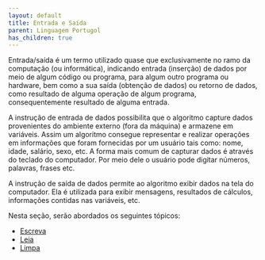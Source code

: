 ```yaml
---
layout: default
title: Entrada e Saída
parent: Linguagem Portugol
has_children: true
---
```


Entrada/saída é um termo utilizado quase que exclusivamente no ramo da computação (ou informática), indicando entrada (inserção) de dados por meio de algum código ou programa, para algum outro programa ou hardware, bem como a sua saída (obtenção de dados) ou retorno de dados, como resultado de alguma operação de algum programa, consequentemente resultado de alguma entrada. 

A instrução de entrada de dados possibilita que o algoritmo capture dados provenientes do ambiente externo (fora da máquina) e armazene em variáveis. Assim um algoritmo consegue representar e realizar operações em informações que foram fornecidas por um usuário tais como: nome, idade, salário, sexo, etc. A forma mais comum de capturar dados é através do teclado do computador. Por meio dele o usuário pode digitar números, palavras, frases etc.

A instrução de saída de dados permite ao algoritmo exibir dados na tela do computador. Ela é utilizada para exibir mensagens, resultados de cálculos, informações contidas nas variáveis, etc.

Nesta seção, serão abordados os seguintes tópicos:

* [Escreva](topicos/linguagem_portugol/entrada_saida/escreva.html)
* [Leia](topicos/linguagem_portugol/entrada_saida/leia.html)
* [Limpa](topicos/linguagem_portugol/entrada_saida/limpa.html)

